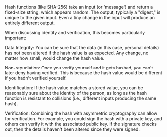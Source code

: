 Hash functions (like SHA-256) take an input (or 'message') and return a fixed-size string, which appears random. The output, typically a "digest," is unique to the given input. Even a tiny change in the input will produce an entirely different output.

When discussing identity and verification, this becomes particularly important:

Data Integrity: You can be sure that the data (in this case, personal details) has not been altered if the hash value is as expected. Any change, no matter how small, would change the hash value.

Non-repudiation: Once you verify yourself and it gets hashed, you can't later deny having verified. This is because the hash value would be different if you hadn't verified yourself.

Identification: If the hash value matches a stored value, you can be reasonably sure about the identity of the person, as long as the hash function is resistant to collisions (i.e., different inputs producing the same hash).

Verification: Combining the hash with asymmetric cryptography can allow for verification. For example, you could sign the hash with a private key, and others can verify it with the associated public key. If the signature checks out, then the details haven't been altered since they were signed.